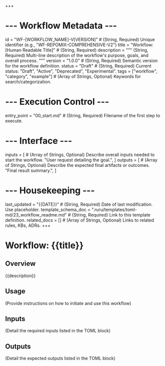 +++
# --- Workflow Metadata ---
id = "WF-[WORKFLOW_NAME]-V[VERSION]" # (String, Required) Unique identifier (e.g., "WF-REPOMIX-COMPREHENSIVE-V2")
title = "Workflow: [Human Readable Title]" # (String, Required)
description = """
(String, Required) Multi-line description of the workflow's purpose, goals,
and overall process.
"""
version = "1.0.0" # (String, Required) Semantic version for the workflow definition.
status = "Draft" # (String, Required) Current status: "Draft", "Active", "Deprecated", "Experimental".
tags = ["workflow", "category", "example"] # (Array of Strings, Optional) Keywords for search/categorization.

# --- Execution Control ---
entry_point = "00_start.md" # (String, Required) Filename of the first step to execute.

# --- Interface ---
inputs = [ # (Array of Strings, Optional) Describe overall inputs needed to start the workflow.
    "User request detailing the goal.",
]
outputs = [ # (Array of Strings, Optional) Describe the expected final artifacts or outcomes.
    "Final result summary.",
]

# --- Housekeeping ---
last_updated = "{{DATE}}" # (String, Required) Date of last modification. Use placeholder.
template_schema_doc = ".ruru/templates/toml-md/23_workflow_readme.md" # (String, Required) Link to this template definition.
related_docs = [] # (Array of Strings, Optional) Links to related rules, KBs, ADRs.
+++

# Workflow: {{title}}

## Overview

{{description}}

## Usage

(Provide instructions on how to initiate and use this workflow)

## Inputs

(Detail the required inputs listed in the TOML block)

## Outputs

(Detail the expected outputs listed in the TOML block)
